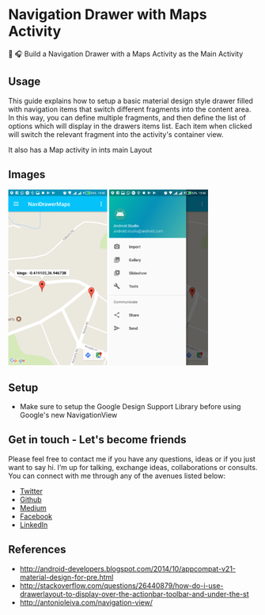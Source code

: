 # Navigation Drawer with Maps Activity

📱 🎧 Build a Navigation Drawer with a Maps Activity as the Main Activity

 Usage
 -----
This guide explains how to setup a basic material design style drawer filled with navigation items that switch different fragments into the content area. In this way, you can define multiple fragments, and then define the list of options which will display in the drawers items list. Each item when clicked will switch the relevant fragment into the activity's container view.

It also has a Map activity in ints main Layout

Images
-----

<img src="Images/map.png" alt="phone image" width="200px" />
<img src="Images/drawer.png" alt="phone image" width="200px" />

Setup
-----
- Make sure to setup the Google Design Support Library before using Google's new NavigationView

Get in touch - Let's become friends
-----------------------------------

Please feel free to contact me if you have any questions, ideas or if you just want to say hi. I’m up for talking, exchange ideas, collaborations or consults. You can connect with me through any of the avenues listed below:

- [Twitter](https://twitter.com/Ngesa254)
- [Github](https://github.com/ngesa254)
- [Medium](https://medium.com/@ngesa254)
- [Facebook](https://web.facebook.com/marvinngesa)
- [LinkedIn](https://www.linkedin.com/in/engngesamarvin) 

References
---------
- http://android-developers.blogspot.com/2014/10/appcompat-v21-material-design-for-pre.html
- http://stackoverflow.com/questions/26440879/how-do-i-use-drawerlayout-to-display-over-the-actionbar-toolbar-and-under-the-st
- http://antonioleiva.com/navigation-view/
